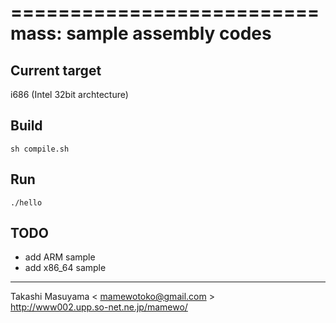 ==========================
mass: sample assembly codes
==========================

Current target
--------------
i686 (Intel 32bit archtecture)


Build
--------------

    sh compile.sh

Run
--------------

    ./hello

TODO
-------------
- add ARM sample
- add x86_64 sample

----
Takashi Masuyama < mamewotoko@gmail.com >  
http://www002.upp.so-net.ne.jp/mamewo/

